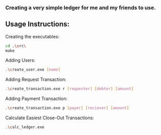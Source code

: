 ### Creating a very simple ledger for me and my friends to use.

## Usage Instructions:

Creating the executables:
```bash
cd .\src\
make
```
Adding Users:
```bash
.\create_user.exe [name]
```
Adding Request Transaction:
```bash
.\create_transaction.exe r [requester] [debtor] [amount]
```
Adding Payment Transaction:
```bash
.\create_transaction.exe p [payer] [reciever] [amount]
```
Calculate Easiest Close-Out Transactions:
```bash
.\calc_ledger.exe
```
